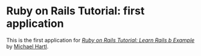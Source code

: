 # Ruby on Rails Tutorial: first application

This is the first application for
[*Ruby on Rails Tutorial: Learn Rails b Example*](http://railstutorials.org/)
by [Michael Hartl](http://michaelhartl.com/).
